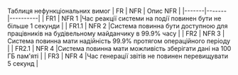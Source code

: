 Таблиця нефункціональних вимог
| FR    | NFR   | Опис NFR |
|-------|-------|----------|
| FR1   | NFR 1 |Час реакції системи на події повинен бути не більше 1 секунди          |
| FR1.1 | NFR 2 |Система повинна бути доступною для працівників на будівельному майданчику в 99.9% часу          |
| FR2 | NFR 3 |Система повинна мати надійність 99.9% протягом операційного періоду          |
| FR2.1 | NFR 4 |Система повинна мати можливість зберігати дані на 100 ГБ пам'яті          |
| FR3  | NFR 4   |Час генерації звітів не повинен перевищувати 5 секунд          |
